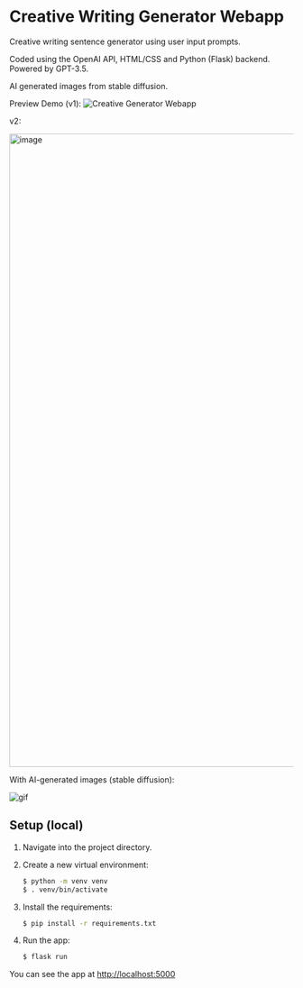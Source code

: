 # Creative Writing Generator Webapp
Creative writing sentence generator using user input prompts.

Coded using the OpenAI API, HTML/CSS and Python (Flask) backend.
Powered by GPT-3.5. 

AI generated images from stable diffusion.

Preview Demo (v1):
![Creative Generator Webapp](https://j.gifs.com/BrArEJ.gif)

v2:

<img width="1124" alt="image" src="https://github.com/lulu-wang/Creative-Writing-AI-Webapp/assets/16969709/9f87c3f6-d0ab-403c-916e-e5d6b48f3f3e">

With AI-generated images (stable diffusion): 

![gif](https://github.com/lulu-wang/Creative-Writing-AI-Webapp/assets/16969709/3e8b3127-fc80-470a-8f57-69e57d10f656)


## Setup (local)

1. Navigate into the project directory.

2. Create a new virtual environment:

   ```bash
   $ python -m venv venv
   $ . venv/bin/activate
   ```

3. Install the requirements:

   ```bash
   $ pip install -r requirements.txt
   ```

4. Run the app:

   ```bash
   $ flask run
   ```

You can see the app at [http://localhost:5000](http://localhost:5000)
